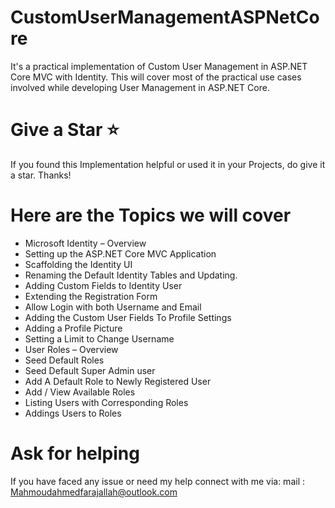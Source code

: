 # CustomUserManagementASPNetCore
It's a practical implementation of Custom User Management in ASP.NET Core MVC with Identity.
This will cover most of the practical use cases involved while developing User Management in ASP.NET Core.
# Give a Star ⭐️
If you found this Implementation helpful or used it in your Projects, do give it a star. Thanks!

# Here are the Topics we will cover
* Microsoft Identity – Overview
* Setting up the ASP.NET Core MVC Application
* Scaffolding the Identity UI
* Renaming the Default Identity Tables and Updating.
* Adding Custom Fields to Identity User
* Extending the Registration Form
* Allow Login with both Username and Email
* Adding the Custom User Fields To Profile Settings
* Adding a Profile Picture
* Setting a Limit to Change Username
* User Roles – Overview
* Seed Default Roles
* Seed Default Super Admin user
* Add A Default Role to Newly Registered User
* Add / View Available Roles
* Listing Users with Corresponding Roles
* Addings Users to Roles

# Ask for helping
If you have faced any issue or need my help connect with me via: 
mail : Mahmoudahmedfarajallah@outlook.com
